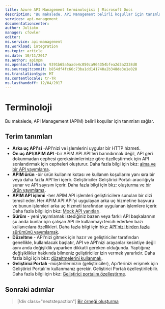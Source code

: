 ```yaml
---
title: Azure API Management terminolojisi | Microsoft Docs
description: "Bu makalede, API Management belirli koşullar için tanımları sağlar."
services: api-management
documentationcenter: 
author: Juliako
manager: cfowler
editor: 
ms.service: api-management
ms.workload: integration
ms.topic: article
ms.date: 10/11/2017
ms.author: apimpm
ms.openlocfilehash: 9391b65a5aade4c050ca964354bfea2d3a2338d8
ms.sourcegitcommit: b854df4fc66c73ba1dd141740a2b348de3e1e028
ms.translationtype: MT
ms.contentlocale: tr-TR
ms.lasthandoff: 12/04/2017
---
```

# <a name="terminology"></a>Terminoloji

Bu makalede, API Management (APIM) belirli koşullar için tanımları sağlar.

## <a name="term-definitions"></a>Terim tanımları

* **Arka uç API'si** -API'nizi ve işlemlerini uygular bir HTTP hizmeti. 
* **Ön uç API**/**APIM API** -bir APIM API API'leri barındırmak değil, API geri dokunmadan cephesi gereksinimlerinize göre özelleştirmek için API sonlandırmak için cepheleri oluşturur. Daha fazla bilgi için bkz: [alma ve bir API yayımlama](import-and-publish.md).
* **APIM ürün** -bir ürün kullanım kotası ve kullanım koşullarını yanı sıra bir veya daha fazla API'leri içerir. Geliştiriciler Geliştirici Portalı aracılığıyla sunar ve API sayısını içerir. Daha fazla bilgi için bkz: [oluşturma ve bir ürün yayımlama](api-management-howto-add-products.md).
* **APIM API işlemi** -her APIM API işlemleri geliştiricilere sunulan bir dizi temsil eder. Her APIM API API'yi uygulayan arka uç hizmetine başvuru ve bunun işlemleri arka uç hizmeti tarafından uygulanan işlemlere içerir. Daha fazla bilgi için bkz: [Mock API yanıtları](mock-api-responses.md).
* **Sürüm** - yeni yayımlamak istediğiniz bazen veya farklı API başkalarının şu anda bunlar için çalışan API ile kullanmayı tercih ederken bazı kullanıcılara özellikleri. Daha fazla bilgi için bkz: [API'nizi birden fazla sürümünü yayımlamak](api-management-get-started-publish-versions.md).
* **Düzeltme** - API'nizi gitmek için hazır ve geliştiriciler tarafından genellikle, kullanılacak başlatır, API ve API'nizi arayanlar kesintiye değil aynı anda değişiklik yaparken dikkatli gereken olduğunda. Yaptığınız değişiklikler hakkında bilmeniz geliştiriciler izin vermek yararlıdır. Daha fazla bilgi için bkz: [düzeltmelerini kullanmak](api-management-get-started-revise-api.md).
* **Geliştirici Portalı** -müşterilerinizin (geliştiriciler), Apı'lerinizi erişmek için Geliştirici Portalı'nı kullanmanız gerekir. Geliştirici Portalı özelleştirilebilir. Daha fazla bilgi için bkz: [Geliştirici portalını özelleştirme](api-management-customize-styles.md).

## <a name="next-steps"></a>Sonraki adımlar

> [!div class="nextstepaction"]
> [Bir örneği oluşturma](get-started-create-service-instance.md)

